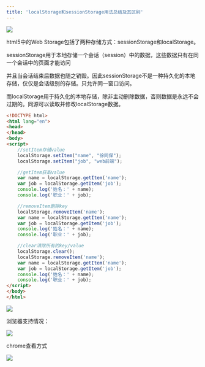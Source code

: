 ```yaml
---
title: 'localStorage和sessionStorage用法总结及其区别'
---   
```

![](https://img-blog.csdn.net/20170920151905704?watermark/2/text/aHR0cDovL2Jsb2cuY3Nkbi5uZXQveHV0b25nYmFv/font/5a6L5L2T/fontsize/400/fill/I0JBQkFCMA/dissolve/70/gravity/Center)

html5中的Web Storage包括了两种存储方式：sessionStorage和localStorage。
  

sessionStorage用于本地存储一个会话（session）中的数据，这些数据只有在同一个会话中的页面才能访问  

并且当会话结束后数据也随之销毁。因此sessionStorage不是一种持久化的本地存储，仅仅是会话级别的存储。只允许同一窗口访问。  
  

而localStorage用于持久化的本地存储，除非主动删除数据，否则数据是永远不会过期的。同源可以读取并修改localStorage数据。

```html
<!DOCTYPE html>
<html lang="en">
<head>
</head>
<body>
<script>
    //setItem存储value
    localStorage.setItem("name", "徐同保");
    localStorage.setItem("job", "web前端");

    //getItem获取value
    var name = localStorage.getItem('name');
    var job = localStorage.getItem('job');
    console.log('姓名：' + name);
    console.log('职业：' + job);

    //removeItem删除key
    localStorage.removeItem('name');
    var name = localStorage.getItem('name');
    var job = localStorage.getItem('job');
    console.log('姓名：' + name);
    console.log('职业：' + job);

    //clear清除所有的key/value
    localStorage.clear();
    localStorage.removeItem('name');
    var name = localStorage.getItem('name');
    var job = localStorage.getItem('job');
    console.log('姓名：' + name);
    console.log('职业：' + job);
</script>
</body>
</html>
```
  
![](https://img-blog.csdn.net/20170920151036162?watermark/2/text/aHR0cDovL2Jsb2cuY3Nkbi5uZXQveHV0b25nYmFv/font/5a6L5L2T/fontsize/400/fill/I0JBQkFCMA/dissolve/70/gravity/Center)  

浏览器支持情况：

![](https://img-blog.csdn.net/20170920151253829?watermark/2/text/aHR0cDovL2Jsb2cuY3Nkbi5uZXQveHV0b25nYmFv/font/5a6L5L2T/fontsize/400/fill/I0JBQkFCMA/dissolve/70/gravity/Center)

chrome查看方式

![](https://img-blog.csdn.net/20170920151659618?watermark/2/text/aHR0cDovL2Jsb2cuY3Nkbi5uZXQveHV0b25nYmFv/font/5a6L5L2T/fontsize/400/fill/I0JBQkFCMA/dissolve/70/gravity/Center)